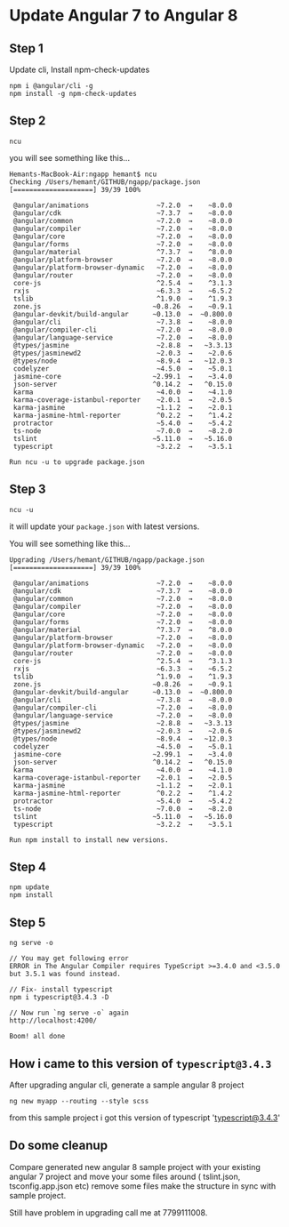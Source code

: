 # Update Angular 7 to Angular 8

## Step 1

Update cli, Install npm-check-updates


```
npm i @angular/cli -g
npm install -g npm-check-updates
```

## Step 2

```
ncu
```

you will see something like this...

```
Hemants-MacBook-Air:ngapp hemant$ ncu
Checking /Users/hemant/GITHUB/ngapp/package.json
[====================] 39/39 100%

 @angular/animations                 ~7.2.0  →    ~8.0.0 
 @angular/cdk                        ~7.3.7  →    ~8.0.0 
 @angular/common                     ~7.2.0  →    ~8.0.0 
 @angular/compiler                   ~7.2.0  →    ~8.0.0 
 @angular/core                       ~7.2.0  →    ~8.0.0 
 @angular/forms                      ~7.2.0  →    ~8.0.0 
 @angular/material                   ^7.3.7  →    ^8.0.0 
 @angular/platform-browser           ~7.2.0  →    ~8.0.0 
 @angular/platform-browser-dynamic   ~7.2.0  →    ~8.0.0 
 @angular/router                     ~7.2.0  →    ~8.0.0 
 core-js                             ^2.5.4  →    ^3.1.3 
 rxjs                                ~6.3.3  →    ~6.5.2 
 tslib                               ^1.9.0  →    ^1.9.3 
 zone.js                            ~0.8.26  →    ~0.9.1 
 @angular-devkit/build-angular      ~0.13.0  →  ~0.800.0 
 @angular/cli                        ~7.3.8  →    ~8.0.0 
 @angular/compiler-cli               ~7.2.0  →    ~8.0.0 
 @angular/language-service           ~7.2.0  →    ~8.0.0 
 @types/jasmine                      ~2.8.8  →   ~3.3.13 
 @types/jasminewd2                   ~2.0.3  →    ~2.0.6 
 @types/node                         ~8.9.4  →   ~12.0.3 
 codelyzer                           ~4.5.0  →    ~5.0.1 
 jasmine-core                       ~2.99.1  →    ~3.4.0 
 json-server                        ^0.14.2  →   ^0.15.0 
 karma                               ~4.0.0  →    ~4.1.0 
 karma-coverage-istanbul-reporter    ~2.0.1  →    ~2.0.5 
 karma-jasmine                       ~1.1.2  →    ~2.0.1 
 karma-jasmine-html-reporter         ^0.2.2  →    ^1.4.2 
 protractor                          ~5.4.0  →    ~5.4.2 
 ts-node                             ~7.0.0  →    ~8.2.0 
 tslint                             ~5.11.0  →   ~5.16.0 
 typescript                          ~3.2.2  →    ~3.5.1 

Run ncu -u to upgrade package.json
```

## Step 3

```
ncu -u
```

it will update your `package.json` with latest versions.

You will see something like this...

```
Upgrading /Users/hemant/GITHUB/ngapp/package.json
[====================] 39/39 100%

 @angular/animations                 ~7.2.0  →    ~8.0.0 
 @angular/cdk                        ~7.3.7  →    ~8.0.0 
 @angular/common                     ~7.2.0  →    ~8.0.0 
 @angular/compiler                   ~7.2.0  →    ~8.0.0 
 @angular/core                       ~7.2.0  →    ~8.0.0 
 @angular/forms                      ~7.2.0  →    ~8.0.0 
 @angular/material                   ^7.3.7  →    ^8.0.0 
 @angular/platform-browser           ~7.2.0  →    ~8.0.0 
 @angular/platform-browser-dynamic   ~7.2.0  →    ~8.0.0 
 @angular/router                     ~7.2.0  →    ~8.0.0 
 core-js                             ^2.5.4  →    ^3.1.3 
 rxjs                                ~6.3.3  →    ~6.5.2 
 tslib                               ^1.9.0  →    ^1.9.3 
 zone.js                            ~0.8.26  →    ~0.9.1 
 @angular-devkit/build-angular      ~0.13.0  →  ~0.800.0 
 @angular/cli                        ~7.3.8  →    ~8.0.0 
 @angular/compiler-cli               ~7.2.0  →    ~8.0.0 
 @angular/language-service           ~7.2.0  →    ~8.0.0 
 @types/jasmine                      ~2.8.8  →   ~3.3.13 
 @types/jasminewd2                   ~2.0.3  →    ~2.0.6 
 @types/node                         ~8.9.4  →   ~12.0.3 
 codelyzer                           ~4.5.0  →    ~5.0.1 
 jasmine-core                       ~2.99.1  →    ~3.4.0 
 json-server                        ^0.14.2  →   ^0.15.0 
 karma                               ~4.0.0  →    ~4.1.0 
 karma-coverage-istanbul-reporter    ~2.0.1  →    ~2.0.5 
 karma-jasmine                       ~1.1.2  →    ~2.0.1 
 karma-jasmine-html-reporter         ^0.2.2  →    ^1.4.2 
 protractor                          ~5.4.0  →    ~5.4.2 
 ts-node                             ~7.0.0  →    ~8.2.0 
 tslint                             ~5.11.0  →   ~5.16.0 
 typescript                          ~3.2.2  →    ~3.5.1 

Run npm install to install new versions.
```

## Step 4

```
npm update
npm install
```

## Step 5

```
ng serve -o

// You may get following error
ERROR in The Angular Compiler requires TypeScript >=3.4.0 and <3.5.0 but 3.5.1 was found instead.

// Fix- install typescript
npm i typescript@3.4.3 -D

// Now run `ng serve -o` again
http://localhost:4200/

Boom! all done
```

## How i came to this version of `typescript@3.4.3`

After upgrading angular cli, generate a sample angular 8 project

```
ng new myapp --routing --style scss
```

from this sample project i got this version of typescript 'typescript@3.4.3'

## Do some cleanup

Compare generated new angular 8 sample project with your existing angular 7 project and move your some files around ( tslint.json, tsconfig.app.json etc) remove some files make the structure in sync with sample project.

Still have problem in upgrading call me at 7799111008.

